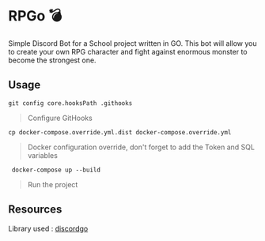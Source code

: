 # RPGo 💣

Simple Discord Bot for a School project written in GO.
This bot will allow you to create your own RPG character and fight against enormous monster to become the strongest one.

## Usage

```git config core.hooksPath .githooks```
> Configure GitHooks

```cp docker-compose.override.yml.dist docker-compose.override.yml```
> Docker configuration override, don't forget to add the Token and SQL variables

``` docker-compose up --build```
> Run the project

## Resources

Library used : [discordgo](https://github.com/bwmarrin/discordgo)

